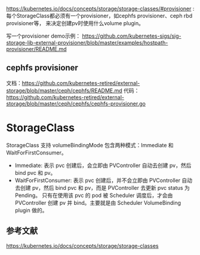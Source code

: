 
https://kubernetes.io/docs/concepts/storage/storage-classes/#provisioner :
每个StorageClass都必须有一个provisioner，如cephfs provisioner、ceph rbd provisioner等，
来决定创建pv时使用什么volume plugin。

写一个provisioner demo示例：
https://github.com/kubernetes-sigs/sig-storage-lib-external-provisioner/blob/master/examples/hostpath-provisioner/README.md



## cephfs provisioner

文档：https://github.com/kubernetes-retired/external-storage/blob/master/ceph/cephfs/README.md
代码：https://github.com/kubernetes-retired/external-storage/blob/master/ceph/cephfs/cephfs-provisioner.go



# StorageClass
StorageClass 支持 volumeBindingMode 包含两种模式：Immediate 和 WaitForFirstConsumer。
* Immediate: 表示 pvc 创建后，会立即由 PVController 自动去创建 pv，然后 bind pvc 和 pv。
* WaitForFirstConsumer: 表示 pvc 创建后，并不会立即由 PVController 自动去创建 pv，然后 bind pvc 和 pv，而是 PVController 去更新 pvc status 为 Pending。
  只有在使用该 pvc 的 pod 被 Scheduler 调度后，才会由 PVController 创建 pv 并 bind。主要就是由 Scheduler VolumeBinding plugin 做的。






## 参考文献
https://kubernetes.io/docs/concepts/storage/storage-classes
